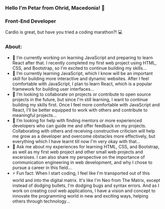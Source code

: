 ### Hello I'm Petar from Ohrid, Macedonia! 👋
### Front-End Developer
Cardio is great, but have you tried a coding marathon?! 💻
### About:
- 🔭 I’m currently working on learning JavaScript and preparing to learn React after that. I recently completed my first web project using HTML, CSS, and Bootstrap, so I'm excited to continue building my skills...
- 🌱 I’m currently learning JavaScript, which I know will be an important skill for building more interactive and dynamic websites. After I feel comfortable with JavaScript, I plan to learn React, which is a popular framework for building user interfaces...
- 👯 I’m looking to collaborate on projects or contribute to open source projects in the future, but since I'm still learning, I want to continue building my skills first. Once I feel more comfortable with JavaScript and React, I'll be better equipped to work with others and contribute to meaningful projects...
- 🤔 I’m looking for help with finding mentors or more experienced developers who can guide me and offer feedback on my projects. Collaborating with others and receiving constructive criticism will help me grow as a developer and overcome obstacles more effectively, but everything which I have learnt till now I'm very okay with that...
- 💬 Ask me about my experiences for learning HTML, CSS, and Bootstrap, as well as my first web project and other small web projects and excersises. I can also share my perspective on the importance of communication engineering in web development, and why I chose to pursue a career in this field...
- ⚡ Fun fact: When I start coding, I feel like I'm transported out of this world and into the digital matrix. It's like I'm Neo from The Matrix, except instead of dodging bullets, I'm dodging bugs and syntax errors. And as I work on creating cool web applications, I have a vision and concept to innovate the programming world in new and exciting ways, helping others through technology...


